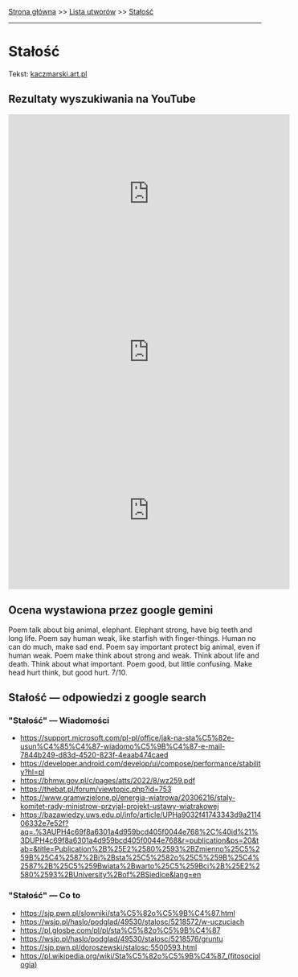[Strona główna](../index.md) >> [Lista utworów](../list.md) >> [Stałość](565.md)

---

# Stałość

Tekst: [kaczmarski.art.pl](https://www.kaczmarski.art.pl/tworczosc/wiersze/stalosc/)

## Rezultaty wyszukiwania na YouTube

<iframe width="560" height="315" src="https://www.youtube.com/embed/nPuHrrdMgFA?si=IdontcarewhotheIRSsendsImnotpayingtaxes" title="YouTube video player" frameborder="0" allow="accelerometer; autoplay; clipboard-write; encrypted-media; gyroscope; picture-in-picture; web-share" referrerpolicy="strict-origin-when-cross-origin" allowfullscreen></iframe>

<iframe width="560" height="315" src="https://www.youtube.com/embed/Cb14EgyAyr8?si=IdontcarewhotheIRSsendsImnotpayingtaxes" title="YouTube video player" frameborder="0" allow="accelerometer; autoplay; clipboard-write; encrypted-media; gyroscope; picture-in-picture; web-share" referrerpolicy="strict-origin-when-cross-origin" allowfullscreen></iframe>

<iframe width="560" height="315" src="https://www.youtube.com/embed/8JFJapTbc-E?si=IdontcarewhotheIRSsendsImnotpayingtaxes" title="YouTube video player" frameborder="0" allow="accelerometer; autoplay; clipboard-write; encrypted-media; gyroscope; picture-in-picture; web-share" referrerpolicy="strict-origin-when-cross-origin" allowfullscreen></iframe>

## Ocena wystawiona przez google gemini

Poem talk about big animal, elephant. Elephant strong, have big teeth and long life. Poem say human weak, like starfish with finger-things. Human no can do much, make sad end. Poem say important protect big animal, even if human weak. Poem make think about strong and weak. Think about life and death. Think about what important. Poem good, but little confusing. Make head hurt think, but good hurt. 7/10.


## Stałość — odpowiedzi z google search

### "Stałość" — Wiadomości

- <https://support.microsoft.com/pl-pl/office/jak-na-sta%C5%82e-usun%C4%85%C4%87-wiadomo%C5%9B%C4%87-e-mail-7844b249-d83d-4520-823f-4eaab474caed>
- <https://developer.android.com/develop/ui/compose/performance/stability?hl=pl>
- <https://bhmw.gov.pl/c/pages/atts/2022/8/wz259.pdf>
- <https://thebat.pl/forum/viewtopic.php?id=753>
- <https://www.gramwzielone.pl/energia-wiatrowa/20306216/staly-komitet-rady-ministrow-przyjal-projekt-ustawy-wiatrakowej>
- <https://bazawiedzy.uws.edu.pl/info/article/UPHa9032f41743343d9a211406332e7e52f?aq=.%3AUPH4c69f8a6301a4d959bcd405f0044e768%2C%40id%21%3DUPH4c69f8a6301a4d959bcd405f0044e768&r=publication&ps=20&tab=&title=Publication%2B%25E2%2580%2593%2BZmienno%25C5%259B%25C4%2587%2Bi%2Bsta%25C5%2582o%25C5%259B%25C4%2587%2B%25C5%259Bwiata%2Bwarto%25C5%259Bci%2B%25E2%2580%2593%2BUniversity%2Bof%2BSiedlce&lang=en>

### "Stałość" — Co to

- <https://sjp.pwn.pl/slowniki/sta%C5%82o%C5%9B%C4%87.html>
- <https://wsjp.pl/haslo/podglad/49530/stalosc/5218572/w-uczuciach>
- <https://pl.glosbe.com/pl/pl/sta%C5%82o%C5%9B%C4%87>
- <https://wsjp.pl/haslo/podglad/49530/stalosc/5218576/gruntu>
- <https://sjp.pwn.pl/doroszewski/stalosc;5500593.html>
- <https://pl.wikipedia.org/wiki/Sta%C5%82o%C5%9B%C4%87_(fitosocjologia)>

